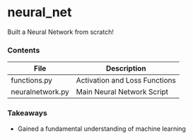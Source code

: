 # neural_net

Built a Neural Network from scratch!

### Contents

| File          | Description |
| ------------- |-------------|
| functions.py | Activation and Loss Functions| 
| neuralnetwork.py| Main Neural Network Script|


### Takeaways
- Gained a fundamental understanding of machine learning


